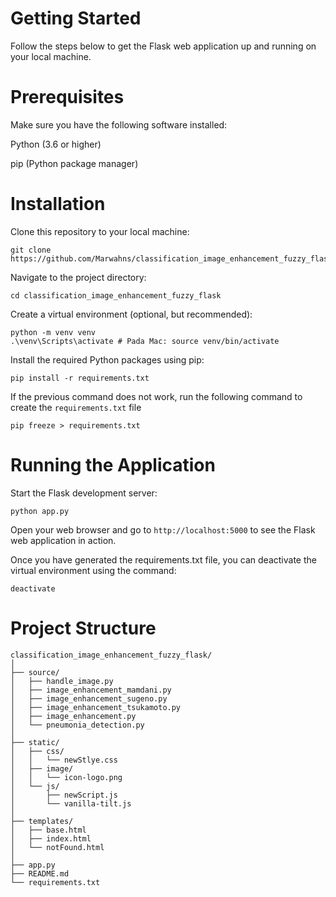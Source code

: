 <!-- classification_image_enhancement_fuzzy_flask -->
# Getting Started
Follow the steps below to get the Flask web application up and running on your local machine.

# Prerequisites
Make sure you have the following software installed:

Python (3.6 or higher)

pip (Python package manager)

# Installation
Clone this repository to your local machine:
```
git clone https://github.com/Marwahns/classification_image_enhancement_fuzzy_flask.git
```
Navigate to the project directory:
```
cd classification_image_enhancement_fuzzy_flask
```
Create a virtual environment (optional, but recommended):
```
python -m venv venv
.\venv\Scripts\activate # Pada Mac: source venv/bin/activate
```
Install the required Python packages using pip:
```
pip install -r requirements.txt
```
If the previous command does not work, run the following command to create the `requirements.txt` file
```
pip freeze > requirements.txt
```
# Running the Application
Start the Flask development server:
```
python app.py
```
Open your web browser and go to `http://localhost:5000` to see the Flask web application in action.

Once you have generated the requirements.txt file, you can deactivate the virtual environment using the command:
```
deactivate
```
# Project Structure
```
classification_image_enhancement_fuzzy_flask/
│
├── source/
│   ├── handle_image.py
│   ├── image_enhancement_mamdani.py
│   ├── image_enhancement_sugeno.py
│   ├── image_enhancement_tsukamoto.py
│   ├── image_enhancement.py
│   └── pneumonia_detection.py
│
├── static/
│   ├── css/
│   │   └── newStlye.css
│   ├── image/
│   │   └── icon-logo.png
│   └── js/
│       ├── newScript.js
│       └── vanilla-tilt.js
│
├── templates/
│   ├── base.html
│   ├── index.html
│   └── notFound.html
│
├── app.py
├── README.md
└── requirements.txt
```
